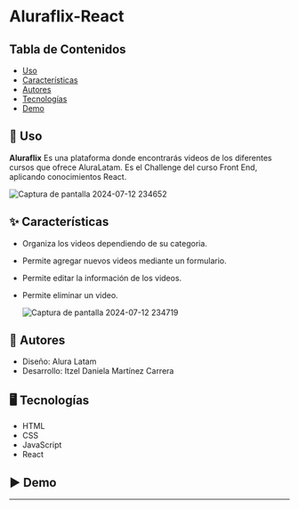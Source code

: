 # Aluraflix-React

## Tabla de Contenidos
- [Uso](#uso)
- [Características](#características)
- [Autores](#autores)
- [Tecnologías](#tecnologias)
- [Demo](#demo)

## 🚀 Uso
**Aluraflix** 
Es una plataforma donde encontrarás videos de los diferentes cursos que ofrece AluraLatam. Es el Challenge del curso Front End, aplicando conocimientos React.

![Captura de pantalla 2024-07-12 234652](https://github.com/user-attachments/assets/231c31fe-df8f-43b4-9ef8-a939488272ab)



## ✨ Características
- Organiza los videos dependiendo de su categoria.
- Permite agregar nuevos videos mediante un formulario.
- Permite editar la información de los videos.
- Permite eliminar un video.

  ![Captura de pantalla 2024-07-12 234719](https://github.com/user-attachments/assets/7602eff4-7f09-434c-8ef9-ebe02894d344)


## 👥 Autores
- Diseño: Alura Latam
- Desarrollo: Itzel Daniela Martínez Carrera

## 🖥️ Tecnologías

- HTML
- CSS
- JavaScript
- React

## ▶️  Demo


---
